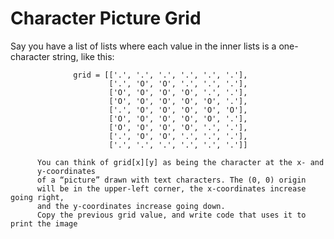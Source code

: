 <h1>Character Picture Grid</h1>
          <p>Say you have a list of lists where each value in the inner lists is a one-character
          string, like this:<p>
 
                  grid = [['.', '.', '.', '.', '.', '.'],
                          ['.', 'O', 'O', '.', '.', '.'],
                          ['O', 'O', 'O', 'O', '.', '.'],
                          ['O', 'O', 'O', 'O', 'O', '.'],
                          ['.', 'O', 'O', 'O', 'O', 'O'],
                          ['O', 'O', 'O', 'O', 'O', '.'],
                          ['O', 'O', 'O', 'O', '.', '.'],
                          ['.', 'O', 'O', '.', '.', '.'],
                          ['.', '.', '.', '.', '.', '.']]
   
          You can think of grid[x][y] as being the character at the x- and
          y-coordinates
          of a “picture” drawn with text characters. The (0, 0) origin
          will be in the upper-left corner, the x-coordinates increase going right,
          and the y-coordinates increase going down.
          Copy the previous grid value, and write code that uses it to print the image
